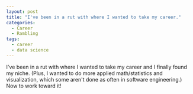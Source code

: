 ```yaml
---
layout: post
title: "I've been in a rut with where I wanted to take my career."
categories:
  - Career
  - Rambling
tags:
  - career
  - data science
---
```


I've been in a rut with where I wanted to take my career and I finally found my niche. (Plus, I wanted to do more applied math/statistics and visualization, which some aren't done as often in software engineering.) Now to work toward it!